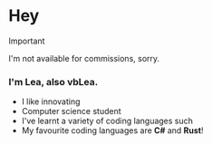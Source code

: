 # Hey

> [!IMPORTANT]
> I'm not available for commissions, sorry.

### I'm Lea, also vbLea.
- I like innovating
- Computer science student
- I've learnt a variety of coding languages such
- My favourite coding languages are **C#** and **Rust**!
